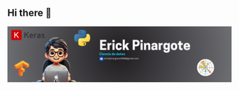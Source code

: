 ## Hi there 👋

<div id="header" align="center">
  <img decoding="async" src="https://github.com/Eickpinargotev/Eickpinargotev/blob/b55d457245c8dd9de83ab5a868e392fb9c2c066f/Erick_Pinargote_Banner.png" width="800"/>
</div>

<!--
**Eickpinargotev/Eickpinargotev** is a ✨ _special_ ✨ repository because its `README.md` (this file) appears on your GitHub profile.

Here are some ideas to get you started:

- 🔭 I’m currently working on ...
- 🌱 I’m currently learning ...
- 👯 I’m looking to collaborate on ...
- 🤔 I’m looking for help with ...
- 💬 Ask me about ...
- 📫 How to reach me: ...
- 😄 Pronouns: ...
- ⚡ Fun fact: ...
-->
